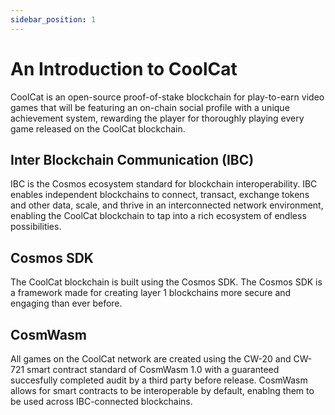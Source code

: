 ```yaml
---
sidebar_position: 1
---
```


# An Introduction to CoolCat

CoolCat is an open-source proof-of-stake blockchain for play-to-earn video games that will be featuring an on-chain social profile with a unique achievement system,
rewarding the player for thoroughly playing every game released on the CoolCat blockchain.

## Inter Blockchain Communication (IBC)

IBC is the Cosmos ecosystem standard for blockchain interoperability. IBC enables independent blockchains to connect, transact, exchange tokens and other data, scale, and thrive in an interconnected network environment, enabling the CoolCat blockchain to tap into a rich ecosystem of endless possibilities.

## Cosmos SDK

The CoolCat blockchain is built using the Cosmos SDK. The Cosmos SDK is a framework made for creating layer 1 blockchains more secure and engaging than ever before.

## CosmWasm

All games on the CoolCat network are created using the CW-20 and CW-721 smart contract standard of CosmWasm 1.0 with a guaranteed succesfully completed audit by a third party before release. CosmWasm allows for smart contracts to be interoperable by default, enablng them to be used across IBC-connected blockchains.
